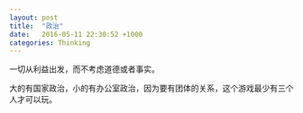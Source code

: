 ```yaml
---
layout: post
title:  "政治"
date:   2016-05-11 22:30:52 +1000
categories: Thinking
---
```


一切从利益出发，而不考虑道德或者事实。

大的有国家政治，小的有办公室政治，因为要有团体的关系，这个游戏最少有三个人才可以玩。